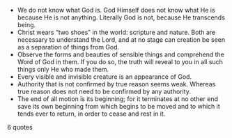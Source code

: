  - We do not know what God is. God Himself does not know what He is because He is not anything. Literally God is not, because He transcends being.
 - Christ wears “two shoes” in the world: scripture and nature. Both are necessary to understand the Lord, and at no stage can creation be seen as a separation of things from God.
 - Observe the forms and beauties of sensible things and comprehend the Word of God in them. If you do so, the truth will reveal to you in all such things only He who made them.
 - Every visible and invisible creature is an appearance of God.
 - Authority that is not confirmed by true reason seems weak. Whereas true reason does not need to be confirmed by any authority.
 - The end of all motion is its beginning; for it terminates at no other end save its own beginning from which begins to be moved and to which it tends ever to return, in order to cease and rest in it.

6 quotes